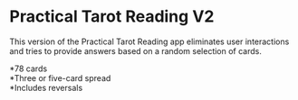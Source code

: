 # Practical Tarot Reading V2

This version of the Practical Tarot Reading app eliminates user interactions and tries to provide answers based on a random selection of cards.

*78 cards  
*Three or five-card spread  
*Includes reversals   


